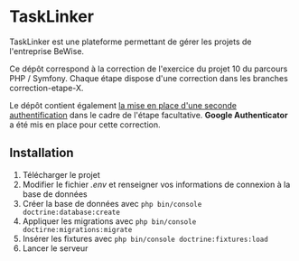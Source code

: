 # TaskLinker

TaskLinker est une plateforme permettant de gérer les projets de l'entreprise BeWise.

Ce dépôt correspond à la correction de l'exercice du projet 10 du parcours PHP / Symfony. Chaque étape dispose d'une correction dans les branches correction-etape-X.

Le dépôt contient également [la mise en place d'une seconde authentification](https://github.com/OpenClassrooms-Student-Center/876-p10-m1-correction/tree/correction-etape-5) dans le cadre de l'étape facultative. **Google Authenticator** a été mis en place pour cette correction.

## Installation

1. Télécharger le projet
2. Modifier le fichier _.env_ et renseigner vos informations de connexion à la base de données
3. Créer la base de données avec `php bin/console doctrine:database:create`
4. Appliquer les migrations avec `php bin/console doctirne:migrations:migrate`
5. Insérer les fixtures avec `php bin/console doctrine:fixtures:load`
6. Lancer le serveur
